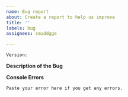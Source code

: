 ```yaml
---
name: Bug report
about: Create a report to help us improve
title: ''
labels: bug
assignees: smuddgge

---
```


`Version:`

**Description of the Bug**

**Console Errors**
```
Paste your error here if you get any errors.
```
